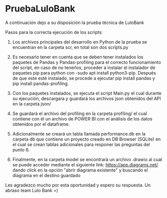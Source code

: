 # PruebaLuloBank
A continuación dejo a su disposición la prueba técnica de LuloBank


Pasos para la correcta ejecución de los scripts:

1. Los archivos principales del desarrollo en Python de la prueba se encuentran en la carpeta scr, en total son dos scripts.py
2. Es necesario tener en cuenta que se deben tener instalados los paquetes de Pandas y Pandas-profiling para el correcto funcionamiento del script, en caso de no tenerlos,
   proceder a instalar el instalador de paquetes pip para python con -sudo apt install python3-pip. Después de que este esté instalado, se procede a ejecutar
   pip install pandas y pip install pandas-profiling.
3. Con los paquetes instalados, se ejecuta el script Main.py el cual durante su ejecución, descargara y guardará los archivos json obtenidos del API en la carpeta json/
4. Se guardará el archivo del profiling en la carpeta profiling/ el cual contiene con él un archivo de POWER BI con el análisis de los datos obtenidos por el dataframe.
5. Adicionalmente se creará un tabla llamada performance.db en la carpeta db que contiene un proyecto creado en DB Browser (SQLite) en el cual se crean tablas adicionales para responer las preguntas del punto 6.

6. Finalmente, en la carpeta model se encontrará un archivo .drawio al cual se puede acceder mediante el siguiente link: https://app.diagrams.net/ dando click en la opción "abrir diagrama existente" y buscando el diagrama en el destino guardado
 

Les agradezco mucho por esta oportunidad y espero su respuesta. Un abraso team Lulo Bank =)
